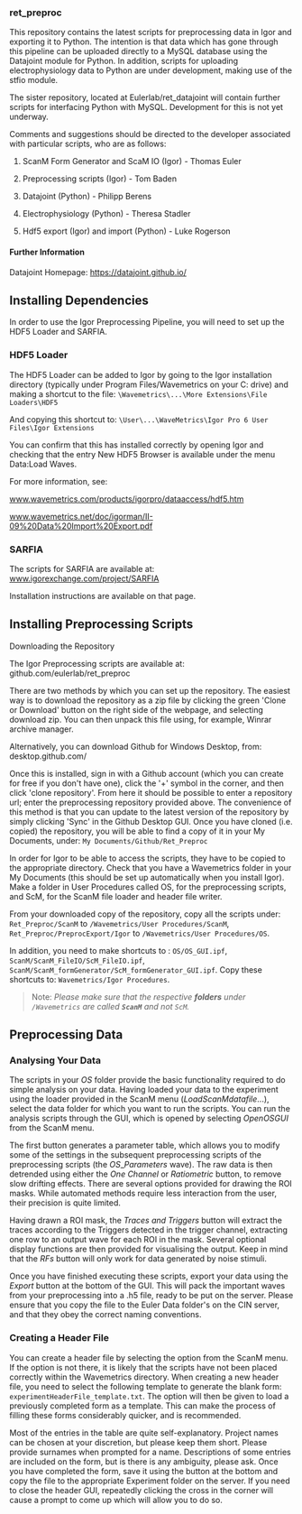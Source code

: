 ### ret_preproc
This repository contains the latest scripts for preprocessing data in Igor and exporting it to Python. The intention is that data which has gone through this pipeline can be uploaded directly to a MySQL database using the Datajoint module for Python. In addition, scripts for uploading electrophysiology data to Python are under development, making use of the stfio module.

The sister repository, located at Eulerlab/ret_datajoint will contain further scripts for interfacing Python with MySQL. Development for this is not yet underway.

Comments and suggestions should be directed to the developer associated with particular scripts, who are as follows:

1. ScanM Form Generator and ScaM IO (Igor) - Thomas Euler

2. Preprocessing scripts (Igor) - Tom Baden

3. Datajoint (Python) - Philipp Berens

4. Electrophysiology (Python) - Theresa Stadler

5. Hdf5 export (Igor) and import (Python) - Luke Rogerson

#### Further Information

Datajoint Homepage: https://datajoint.github.io/


## Installing Dependencies

In order to use the Igor Preprocessing Pipeline, you will need to set up the HDF5 Loader and SARFIA. 

### HDF5 Loader

The HDF5 Loader can be added to Igor by going to the Igor installation directory (typically under Program Files/Wavemetrics on your C: drive) and making a shortcut to the file: `\Wavemetrics\...\More Extensions\File Loaders\HDF5`

And copying this shortcut to: `\User\...\WaveMetrics\Igor Pro 6 User Files\Igor Extensions`

You can confirm that this has installed correctly by opening Igor and checking that the entry New HDF5 Browser is available under the menu Data:Load Waves. 

For more information, see:

www.wavemetrics.com/products/igorpro/dataaccess/hdf5.htm

www.wavemetrics.net/doc/igorman/II-09%20Data%20Import%20Export.pdf

### SARFIA

The scripts for SARFIA are available at: www.igorexchange.com/project/SARFIA

Installation instructions are available on that page.

## Installing Preprocessing Scripts

Downloading the Repository

The Igor Preprocessing scripts are available at: github.com/eulerlab/ret_preproc

There are two methods by which you can set up the repository. The easiest way is to download the repository as a zip file by clicking the green 'Clone or Download' button on the right side of the webpage, and selecting download zip. You can then unpack this file using, for example, Winrar archive manager.

Alternatively, you can download Github for Windows Desktop, from: desktop.github.com/

Once this is installed, sign in with a Github account (which you can create for free if you don't have one), click the '+' symbol in the corner, and then click 'clone repository'. From here it should be possible to enter a repository url; enter the preprocessing repository provided above. The convenience of this method is that you can update to the latest version of the repository by simply clicking 'Sync' in the Github Desktop GUI. Once you have cloned (i.e. copied) the repository, you will be able to find a copy of it in your My Documents, under: `My Documents/Github/Ret_Preproc`

In order for Igor to be able to access the scripts, they have to be copied to the appropriate directory. Check that you have a Wavemetrics folder in your My Documents (this should be set up automatically when you install Igor). Make a folder in User Procedures called OS, for the preprocessing scripts, and ScM, for the ScanM file loader and header file writer. 

From your downloaded copy of the repository, copy all the scripts under: `Ret_Preproc/ScanM` to `/Wavemetrics/User Procedures/ScanM`, `Ret_Preproc/PreprocExport/Igor` to `/Wavemetrics/User Procedures/OS`.

In addition, you need to make shortcuts to : `OS/OS_GUI.ipf`, `ScanM/ScanM_FileIO/ScM_FileIO.ipf`, `ScanM/ScanM_formGenerator/ScM_formGenerator_GUI.ipf`. Copy these shortcuts to: `Wavemetrics/Igor Procedures`.

> Note: _Please make sure that the respective **folders** under `/Wavemetrics` are called **`ScanM`** and not `ScM`._

## Preprocessing Data

### Analysing Your Data

The scripts in your $OS$ folder provide the basic functionality required to do simple analysis on your data. Having loaded your data to the experiment using the loader provided in the ScanM menu ($Load ScanM data file...$), select the data folder for which you want to run the scripts. You can run the analysis scripts through the GUI, which is opened by selecting $Open OS GUI$ from the ScanM menu. 

The first button generates a parameter table, which allows you to modify some of the settings in the subsequent preprocessing scripts of the preprocessing scripts (the $OS\_Parameters$ wave). The raw data is then detrended using either the $One\ Channel$ or $Ratiometric$ button, to remove slow drifting effects. There are several options provided for drawing the ROI masks. While automated methods require less interaction from the user, their precision is quite limited. 

Having drawn a ROI mask, the $Traces\ and\ Triggers$ button will extract the traces according to the Triggers detected in the trigger channel, extracting one row to an output wave for each ROI in the mask. Several optional display functions are then provided for visualising the output. Keep in mind that the $RFs$ button will only work for data generated by noise stimuli. 

Once you have finished executing these scripts, export your data using the $Export$ button at the bottom of the GUI. This will pack the important waves from your preprocessing into a .h5 file, ready to be put on the server. Please ensure that you copy the file to the Euler Data folder's on the CIN server, and that they obey the correct naming conventions. 

### Creating a Header File

You can create a header file by selecting the option from the ScanM menu. If the option is not there, it is likely that the scripts have not been placed correctly within the Wavemetrics directory. When creating a new header file, you need to select the following template to generate the blank form: `experimentHeaderFile_template.txt`. The option will then be given to load a previously completed form as a template. This can make the process of filling these forms considerably quicker, and is recommended.

Most of the entries in the table are quite self-explanatory. Project names can be chosen at your discretion, but please keep them short. Please provide surnames when prompted for a name. Descriptions of some entries are included on the form, but is there is any ambiguity, please ask. Once you have completed the form, save it using the button at the bottom and copy the file to the appropriate Experiment folder on the server. If you need to close the header GUI, repeatedly clicking the cross in the corner will cause a prompt to come up which will allow you to do so.
